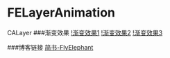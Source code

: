 # FELayerAnimation
CALayer
###渐变效果
[!渐变效果1](https://github.com/SmallElephant/FELayerAnimation/blob/master/Gradient1.gif)
[!渐变效果2](https://github.com/SmallElephant/FELayerAnimation/blob/master/Gradient2.gif)
[!渐变效果3](https://github.com/SmallElephant/FELayerAnimation/blob/master/Gradient3.gif)

###博客链接
[简书-FlyElephant](http://www.jianshu.com/p/ec24bfa48fa7)
